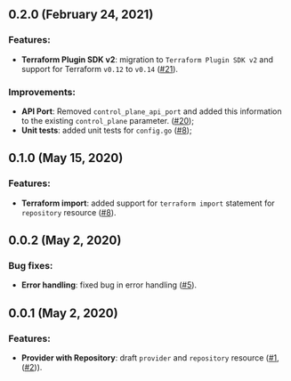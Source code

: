 ## 0.2.0 (February 24, 2021)

### Features:
* **Terraform Plugin SDK v2**: migration to `Terraform Plugin SDK v2` and support for Terraform `v0.12` to `v0.14` ([#21](github.com/cyralinc/terraform-provider-cyral/pull/21)).

### Improvements:
* **API Port**: Removed `control_plane_api_port` and added this information to the existing `control_plane` parameter. ([#20](github.com/cyralinc/terraform-provider-cyral/pull/20));
* **Unit tests**: added unit tests for `config.go` ([#8](github.com/cyralinc/terraform-provider-cyral/pull/8));

## 0.1.0 (May 15, 2020)

### Features:
* **Terraform import**: added support for `terraform import` statement for `repository` resource ([#8](github.com/cyralinc/terraform-provider-cyral/pull/8)).

## 0.0.2 (May 2, 2020)

### Bug fixes:
* **Error handling**: fixed bug in error handling ([#5](github.com/cyralinc/terraform-provider-cyral/pull/5)).

## 0.0.1 (May 2, 2020)

### Features:
* **Provider with Repository**: draft `provider` and `repository` resource ([#1](github.com/cyralinc/terraform-provider-cyral/pull/1), ([#2](github.com/cyralinc/terraform-provider-cyral/pull/2))).

